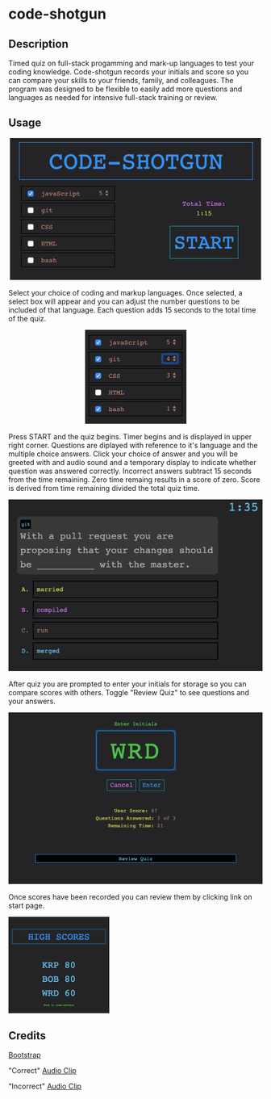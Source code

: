 # code-shotgun


## Description 

Timed quiz on full-stack progamming and mark-up languages to test your coding knowledge. Code-shotgun records your initials and score so you can compare your skills to your friends, family, and colleagues.  The program was designed 
to be flexible to easily add more questions and languages as needed for intensive full-stack training or review.

## Usage 
<center>

![alt text](assets/images/start.png "code=shotgun")

</center>

Select your choice of coding and markup languages. Once selected, a select box will appear and you can adjust the number questions to be included of that language.  Each question adds 15 seconds to the total time of the quiz. 


<center>

![alt text](assets/images/langSelect.png "Select languages")

</center>
        
Press START and the quiz begins. Timer begins and is displayed in upper right corner.  Questions are diplayed with reference to it's language and the multiple choice answers. Click your choice of answer and you will be greeted with and audio sound and a temporary display to indicate whether question was answered correctly.  Incorrect answers subtract 15 seconds from the time remaining.  Zero time remaing results in a score of zero. Score is derived from time remaining divided the total quiz time.

![alt text](assets/images/quizView.png "Quiz View")

After quiz you are prompted to enter your initials for storage so you can compare scores with others.  Toggle "Review Quiz" to see questions and your answers.

![alt text](assets/images/resultsView.png "Results View")

Once scores have been recorded you can review them by clicking link on start page.



![alt text](assets/images/highScoresView.png "Highscores View")


## Credits


[Bootstrap](https://getbootstrap.com/)

"Correct" [Audio Clip](https://freesound.org/people/JapanYoshiTheGamer/sounds/361263/)

"Incorrect" [Audio Clip](https://freesound.org/people/SamsterBirdies/sounds/363920/)


